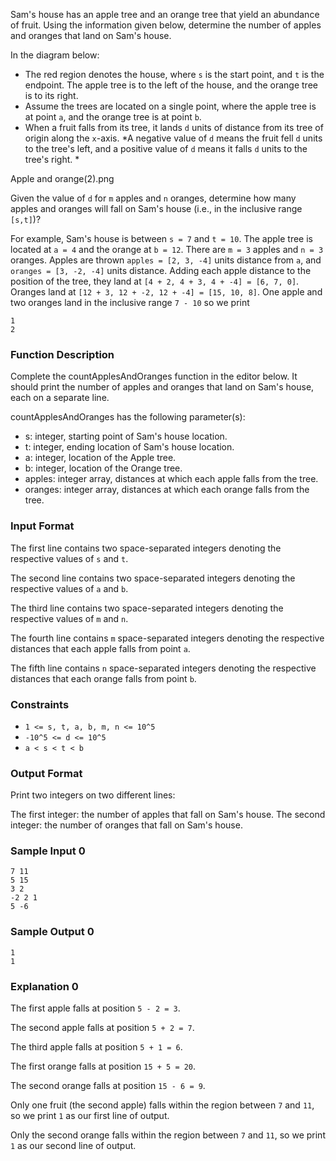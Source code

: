 Sam's house has an apple tree and an orange tree that yield an abundance of fruit. Using the information given below, determine the number of apples and oranges that land on Sam's house.

In the diagram below:
- The red region denotes the house, where `s` is the start point, and `t` is the endpoint. The apple tree is to the left of the house, and the orange tree is to its right.
- Assume the trees are located on a single point, where the apple tree is at point `a`, and the orange tree is at point `b`.
- When a fruit falls from its tree, it lands `d` units of distance from its tree of origin along the `x`-axis. *A negative value of `d` means the fruit fell `d` units to the tree's left, and a positive value of `d` means it falls `d` units to the tree's right. *

Apple and orange(2).png

Given the value of `d` for `m` apples and `n` oranges, determine how many apples and oranges will fall on Sam's house (i.e., in the inclusive range `[s,t]`)?

For example, Sam's house is between `s = 7` and `t = 10`. The apple tree is located at `a = 4` and the orange at `b = 12`. There are `m = 3` apples and `n = 3` oranges. Apples are thrown `apples = [2, 3, -4]` units distance from `a`, and `oranges = [3, -2, -4]` units distance. Adding each apple distance to the position of the tree, they land at `[4 + 2, 4 + 3, 4 + -4] = [6, 7, 0]`. Oranges land at `[12 + 3, 12 + -2, 12 + -4] = [15, 10, 8]`. One apple and two oranges land in the inclusive range `7 - 10` so we print

```
1
2
```

### Function Description

Complete the countApplesAndOranges function in the editor below. It should print the number of apples and oranges that land on Sam's house, each on a separate line.

countApplesAndOranges has the following parameter(s):
- s: integer, starting point of Sam's house location.
- t: integer, ending location of Sam's house location.
- a: integer, location of the Apple tree.
- b: integer, location of the Orange tree.
- apples: integer array, distances at which each apple falls from the tree.
- oranges: integer array, distances at which each orange falls from the tree.

### Input Format

The first line contains two space-separated integers denoting the respective values of `s` and `t`.

The second line contains two space-separated integers denoting the respective values of `a` and `b`.

The third line contains two space-separated integers denoting the respective values of `m` and `n`.

The fourth line contains `m` space-separated integers denoting the respective distances that each apple falls from point `a`.

The fifth line contains `n` space-separated integers denoting the respective distances that each orange falls from point `b`.

### Constraints
- `1 <= s, t, a, b, m, n <= 10^5`
- `-10^5 <= d <= 10^5`
- `a < s < t < b`

### Output Format

Print two integers on two different lines:

The first integer: the number of apples that fall on Sam's house.
The second integer: the number of oranges that fall on Sam's house.

### Sample Input 0
```
7 11
5 15
3 2
-2 2 1
5 -6
```

### Sample Output 0
```
1
1
```

### Explanation 0

The first apple falls at position `5 - 2 = 3`.

The second apple falls at position `5 + 2 = 7`.

The third apple falls at position `5 + 1 = 6`.

The first orange falls at position `15 + 5 = 20`.

The second orange falls at position `15 - 6 = 9`.

Only one fruit (the second apple) falls within the region between `7` and `11`, so we print `1` as our first line of output.

Only the second orange falls within the region between `7` and `11`, so we print `1` as our second line of output.